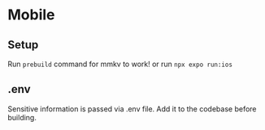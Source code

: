 # Mobile

## Setup

Run `prebuild` command for mmkv to work!
or run `npx expo run:ios`

## .env

Sensitive information is passed via .env file. Add it to the codebase before building.
